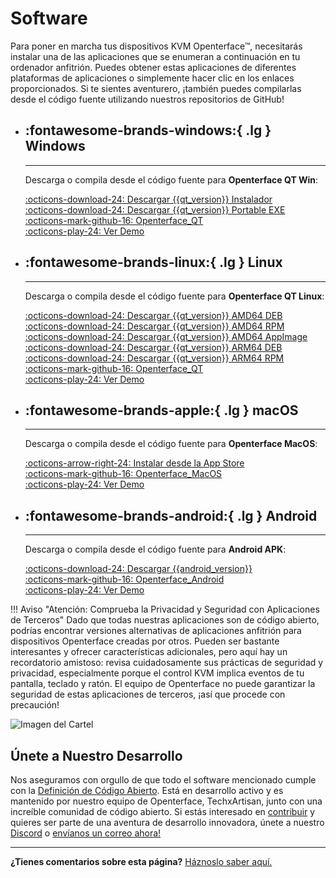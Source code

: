 # Software

Para poner en marcha tus dispositivos KVM Openterface™, necesitarás instalar una de las aplicaciones que se enumeran a continuación en tu ordenador anfitrión. Puedes obtener estas aplicaciones de diferentes plataformas de aplicaciones o simplemente hacer clic en los enlaces proporcionados. Si te sientes aventurero, ¡también puedes compilarlas desde el código fuente utilizando nuestros repositorios de GitHub!

<div class="grid cards" markdown>

-   ## :fontawesome-brands-windows:{ .lg } __Windows__

    ---

    Descarga o compila desde el código fuente para **Openterface QT Win**:

    [:octicons-download-24: Descargar {{qt_version}} Instalador](https://github.com/TechxArtisanStudio/Openterface_QT/releases/download/{{qt_version}}/openterfaceQT.windows.amd64.installer.exe)  <br>
    [:octicons-download-24: Descargar {{qt_version}} Portable EXE](https://github.com/TechxArtisanStudio/Openterface_QT/releases/download/{{qt_version}}/openterfaceQT-portable.exe)  <br>
    [:octicons-mark-github-16: Openterface_QT](https://github.com/TechxArtisanStudio/Openterface_QT)  <br>
    [:octicons-play-24: Ver Demo](https://youtu.be/ERzpGtRvP2o?si=e9k402f0nxsD8o2j)

-   ## :fontawesome-brands-linux:{ .lg } __Linux__

    ---

    Descarga o compila desde el código fuente para **Openterface QT Linux**:

    [:octicons-download-24: Descargar {{qt_version}} AMD64 DEB](https://github.com/TechxArtisanStudio/Openterface_QT/releases/download/{{qt_version}}/openterfaceQT.linux.amd64.deb)  <br>
    [:octicons-download-24: Descargar {{qt_version}} AMD64 RPM](https://github.com/TechxArtisanStudio/Openterface_QT/releases/download/{{qt_version}}/openterfaceQT.linux.amd64.rpm)  <br>
    [:octicons-download-24: Descargar {{qt_version}} AMD64 AppImage](https://github.com/TechxArtisanStudio/Openterface_QT/releases/download/{{qt_version}}/openterfaceQT.linux.amd64.AppImage)  <br>
    [:octicons-download-24: Descargar {{qt_version}} ARM64 DEB](https://github.com/TechxArtisanStudio/Openterface_QT/releases/download/{{qt_version}}/openterfaceQT.linux.arm64.deb)  <br>
    [:octicons-download-24: Descargar {{qt_version}} ARM64 RPM](https://github.com/TechxArtisanStudio/Openterface_QT/releases/download/{{qt_version}}/openterfaceQT.linux.arm64.rpm)  <br>
    [:octicons-mark-github-16: Openterface_QT](https://github.com/TechxArtisanStudio/Openterface_QT)  <br>
    [:octicons-play-24: Ver Demo](https://youtu.be/_ScpI6TC0Pk?si=FSg7A2zmST8QbFec)

-   ## :fontawesome-brands-apple:{ .lg } __macOS__

    ---

    Descarga o compila desde el código fuente para **Openterface MacOS**:

    [:octicons-arrow-right-24: Instalar desde la App Store](/appstore) <br>
    [:octicons-mark-github-16: Openterface_MacOS](https://github.com/TechxArtisanStudio/Openterface_MacOS)  <br>
    [:octicons-play-24: Ver Demo](https://youtu.be/m7OpUem0zqY?si=tclfl0Jl77tmE6_e)

-   ## :fontawesome-brands-android:{ .lg } __Android__

    ---

    Descarga o compila desde el código fuente para **Android APK**:

    [:octicons-download-24: Descargar {{android_version}}](https://github.com/TechxArtisanStudio/Openterface_Android/releases/download/{{android_version}}/OpenterfaceAndroid-release.apk)  <br>
    [:octicons-mark-github-16: Openterface_Android](https://github.com/TechxArtisanStudio/Openterface_Android)  <br>
    [:octicons-play-24: Ver Demo](https://x.com/TechxArtisan/status/1825460088922071398)

</div>

!!! Aviso "Atención: Comprueba la Privacidad y Seguridad con Aplicaciones de Terceros"
    Dado que todas nuestras aplicaciones son de código abierto, podrías encontrar versiones alternativas de aplicaciones anfitrión para dispositivos Openterface creadas por otros. Pueden ser bastante interesantes y ofrecer características adicionales, pero aquí hay un recordatorio amistoso: revisa cuidadosamente sus prácticas de seguridad y privacidad, especialmente porque el control KVM implica eventos de tu pantalla, teclado y ratón. El equipo de Openterface no puede garantizar la seguridad de estas aplicaciones de terceros, ¡así que procede con precaución!

<div class="container">
    <img src="https://assets.openterface.com/images/product/win_qt_app.webp" alt="Imagen del Cartel" class="poster-image-shadow" loading="lazy">
</div>

## Únete a Nuestro Desarrollo

Nos aseguramos con orgullo de que todo el software mencionado cumple con la [Definición de Código Abierto](/compliance). Está en desarrollo activo y es mantenido por nuestro equipo de Openterface, TechxArtisan, junto con una increíble comunidad de código abierto. Si estás interesado en [contribuir](/contributing) y quieres ser parte de una aventura de desarrollo innovadora, únete a nuestro [Discord](/discord) o [envíanos un correo ahora!](mailto:info@openterface.com)

---

**¿Tienes comentarios sobre esta página?** [Háznoslo saber aquí.](https://forms.gle/wmxoR2C1VdG36mT69)

